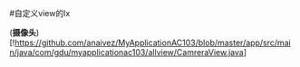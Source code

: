 #自定义view的lx

(**摄像头**)[!https://github.com/anaivez/MyApplicationAC103/blob/master/app/src/main/java/com/gdu/myapplicationac103/allview/CamreraView.java]
